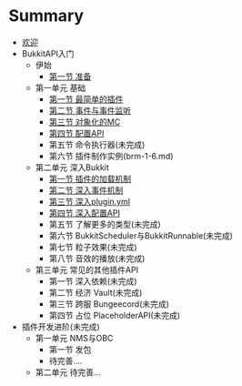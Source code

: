 # Summary

* [欢迎](README.md)
* BukkitAPI入门
  - 伊始
    - [第一节 准备](brm-0-1.md)
  - 第一单元 基础
    - [第一节 最简单的插件](brm-1-1.md)
    - [第二节 事件与事件监听](brm-1-2.md)
    - [第三节 对象化的MC](brm-1-3.md)
    - [第四节 配置API](brm-1-4.md)
	- 第五节 命令执行器(未完成)
	- 第六节 插件制作实例(brm-1-6.md)
  - 第二单元 深入Bukkit
    - [第一节 插件的加载机制](brm-2-1.md)
    - [第二节 深入事件机制](brm-2-2.md)
    - [第三节 深入plugin.yml](brm-2-3.md)
    - [第四节 深入配置API](brm-2-4.md)
    - 第五节 了解更多的类型(未完成)
    - 第六节 BukkitScheduler与BukkitRunnable(未完成)
    - 第七节 粒子效果(未完成)
    - 第八节 音效的播放(未完成)
  - 第三单元 常见的其他插件API
    - 第一节 深入依赖(未完成)
    - 第二节 经济 Vault(未完成)
    - 第三节 跨服 Bungeecord(未完成)
	- 第四节 占位 PlaceholderAPI(未完成)
* 插件开发进阶(未完成)
  - 第一单元 NMS与OBC
    - 第一节 发包
	- 待完善....
  - 第二单元 待完善...
